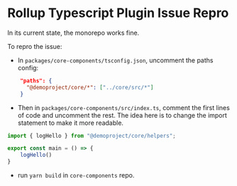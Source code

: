 Rollup Typescript Plugin Issue Repro
===

In its current state, the monorepo works fine.

To repro the issue:
- In `packages/core-components/tsconfig.json`, uncomment the paths config:

```json
    "paths": {
      "@demoproject/core/*": ["../core/src/*"]
    }
```

- Then in `packages/core-components/src/index.ts`, comment the first lines of code and uncomment the rest. The idea here is to change the import statement to make it more readable.

```ts
import { logHello } from "@demoproject/core/helpers";

export const main = () => {
	logHello()
}
```

- run `yarn build` in `core-components` repo.